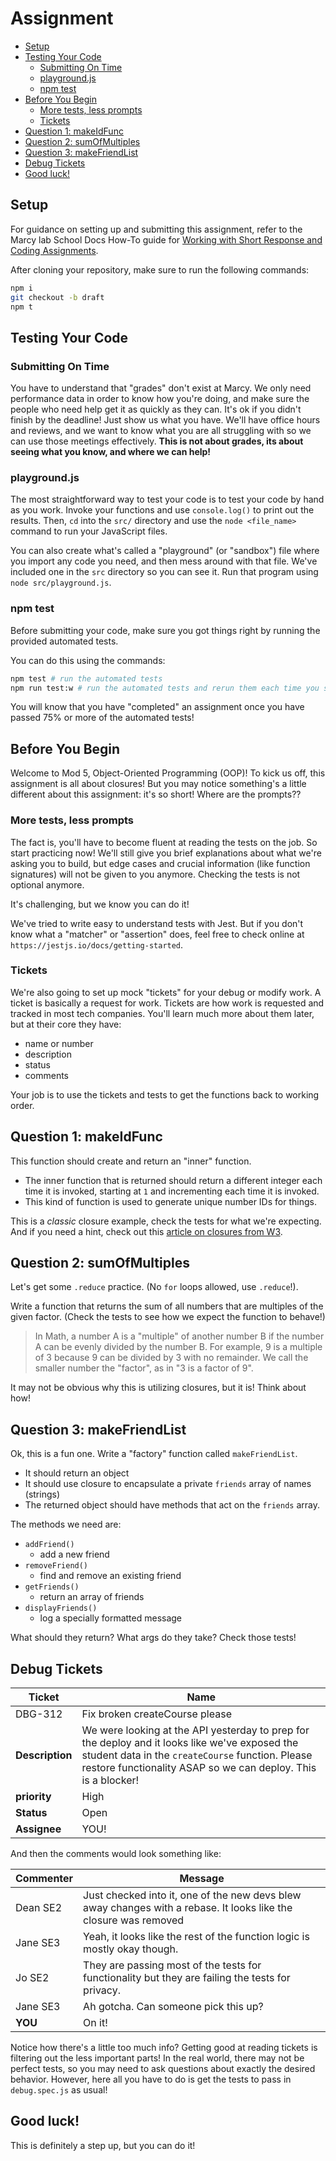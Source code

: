 # Assignment

- [Setup](#setup)
- [Testing Your Code](#testing-your-code)
  - [Submitting On Time](#submitting-on-time)
  - [playground.js](#playgroundjs)
  - [npm test](#npm-test)
- [Before You Begin](#before-you-begin)
  - [More tests, less prompts](#more-tests-less-prompts)
  - [Tickets](#tickets)
- [Question 1: makeIdFunc](#question-1-makeidfunc)
- [Question 2: sumOfMultiples](#question-2-sumofmultiples)
- [Question 3: makeFriendList](#question-3-makefriendlist)
- [Debug Tickets](#debug-tickets)
- [Good luck!](#good-luck)

## Setup

For guidance on setting up and submitting this assignment, refer to the Marcy lab School Docs How-To guide for [Working with Short Response and Coding Assignments](https://marcylabschool.gitbook.io/marcy-lab-school-docs/fullstack-curriculum/how-tos/working-with-assignments#how-to-work-on-assignments).

After cloning your repository, make sure to run the following commands:

```sh
npm i
git checkout -b draft
npm t
```

## Testing Your Code

### Submitting On Time

You have to understand that "grades" don't exist at Marcy. We only need performance data in order to know how you're doing, and make sure the people who need help get it as quickly as they can. It's ok if you didn't finish by the deadline! Just show us what you have. We'll have office hours and reviews, and we want to know what you are all struggling with so we can use those meetings effectively. **This is not about grades, its about seeing what you know, and where we can help!**

### playground.js

The most straightforward way to test your code is to test your code by hand as you work. Invoke your functions and use `console.log()` to print out the results. Then, `cd` into the `src/` directory and use the `node <file_name>` command to run your JavaScript files. 

You can also create what's called a "playground" (or "sandbox") file where you import any code you need, and then mess around with that file. We've included one in the `src` directory so you can see it. Run that program using `node src/playground.js`.

### npm test

Before submitting your code, make sure you got things right by running the provided automated tests.

You can do this using the commands:

```sh
npm test # run the automated tests
npm run test:w # run the automated tests and rerun them each time you save a change
```

You will know that you have "completed" an assignment once you have passed 75% or more of the automated tests!

## Before You Begin
Welcome to Mod 5, Object-Oriented Programming (OOP)! To kick us off, this assignment is all about closures! But you may notice something's a little different about this assignment: it's so short! Where are the prompts??

### More tests, less prompts
The fact is, you'll have to become fluent at reading the tests on the job. So start practicing now! We'll still give you brief explanations about what we're asking you to build, but edge cases and crucial information (like function signatures) will not be given to you anymore. Checking the tests is not optional anymore.

It's challenging, but we know you can do it!

We've tried to write easy to understand tests with Jest. But if you don't know what a "matcher" or "assertion" does, feel free to check online at `https://jestjs.io/docs/getting-started`.

### Tickets
We're also going to set up mock "tickets" for your debug or modify work. A ticket is basically a request for work. Tickets are how work is requested and tracked in most tech companies. You'll learn much more about them later, but at their core they have:
  - name or number
  - description
  - status
  - comments

Your job is to use the tickets and tests to get the functions back to working order.

## Question 1: makeIdFunc
This function should create and return an "inner" function. 
* The inner function that is returned should return a different integer each time it is invoked, starting at `1` and incrementing each time it is invoked. 
* This kind of function is used to generate unique number IDs for things.

This is a *classic* closure example, check the tests for what we're expecting. And if you need a hint, check out this [article on closures from W3](https://www.w3schools.com/js/js_function_closures.asp).

## Question 2: sumOfMultiples
Let's get some `.reduce` practice. (No `for` loops allowed, use `.reduce`!).

Write a function that returns the sum of all numbers that are multiples of the given factor. (Check the tests to see how we expect the function to behave!)

> In Math, a number A is a "multiple" of another number B if the number A can be evenly divided by the number B. For example, 9 is a multiple of 3 because 9 can be divided by 3 with no remainder. We call the smaller number the "factor", as in "3 is a factor of 9".

It may not be obvious why this is utilizing closures, but it is! Think about how!

## Question 3: makeFriendList
Ok, this is a fun one. Write a "factory" function called `makeFriendList`. 
* It should return an object
* It should use closure to encapsulate a private `friends` array of names (strings)
* The returned object should have methods that act on the `friends` array.

The methods we need are:
  - `addFriend()`
    - add a new friend
  - `removeFriend()`
    - find and remove an existing friend
  - `getFriends()`
    - return an array of friends
  - `displayFriends()`
    - log a specially formatted message

What should they return? What args do they take? Check those tests!

## Debug Tickets

| Ticket          | Name                                                                                                                                                                                                                |
| --------------- | ------------------------------------------------------------------------------------------------------------------------------------------------------------------------------------------------------------------- |
| DBG-312         | Fix broken createCourse please                                                                                                                                                                                      |
| **Description** | We were looking at the API yesterday to prep for the deploy and it looks like we've exposed the student data in the `createCourse` function. Please restore functionality ASAP so we can deploy. This is a blocker! |
| **priority**    | High                                                                                                                                                                                                                |
| **Status**      | Open                                                                                                                                                                                                                |
| **Assignee**    | YOU!                                                                                                                                                                                                                |

And then the comments would look something like:

| Commenter | Message                                                                                                          |
| --------- | ---------------------------------------------------------------------------------------------------------------- |
| Dean SE2  | Just checked into it, one of the new devs blew away changes with a rebase. It looks like the closure was removed |
| Jane SE3  | Yeah, it looks like the rest of the function logic is mostly okay though.                                        |
| Jo SE2    | They are passing most of the tests for functionality but they are failing the tests for privacy.                 |
| Jane SE3  | Ah gotcha. Can someone pick this up?                                                                             |
| **YOU**   | On it!                                                                                                           |

Notice how there's a little too much info? Getting good at reading tickets is filtering out the less important parts! In the real world, there may not be perfect tests, so you may need to ask questions about exactly the desired behavior. However, here all you have to do is get the tests to pass in `debug.spec.js` as usual!

## Good luck!
This is definitely a step up, but you can do it!
